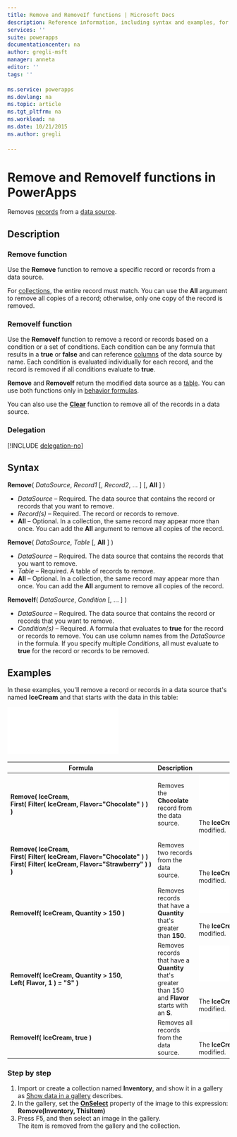 ```yaml
---
title: Remove and RemoveIf functions | Microsoft Docs
description: Reference information, including syntax and examples, for the Remove and RemoveIf functions in PowerApps
services: ''
suite: powerapps
documentationcenter: na
author: gregli-msft
manager: anneta
editor: ''
tags: ''

ms.service: powerapps
ms.devlang: na
ms.topic: article
ms.tgt_pltfrm: na
ms.workload: na
ms.date: 10/21/2015
ms.author: gregli

---
```

# Remove and RemoveIf functions in PowerApps
Removes [records](../working-with-tables.md#records) from a [data source](../working-with-data-sources.md).

## Description
### Remove function
Use the **Remove** function to remove a specific record or records from a data source.  

For [collections](../working-with-data-sources.md#collections), the entire record must match. You can use the **All** argument to remove all copies of a record; otherwise, only one copy of the record is removed.

### RemoveIf function
Use the **RemoveIf** function to remove a record or records based on a condition or a set of conditions. Each condition can be any formula that results in a **true** or **false** and can reference [columns](../working-with-tables.md#columns) of the data source by name. Each condition is evaluated individually for each record, and the record is removed if all conditions evaluate to **true**.

**Remove** and **RemoveIf** return the modified data source as a [table](../working-with-tables.md). You can use both functions only in [behavior formulas](../working-with-formulas-in-depth.md).

You can also use the **[Clear](function-clear-collect-clearcollect.md)** function to remove all of the records in a data source.

### Delegation
[!INCLUDE [delegation-no](../includes/delegation-no.md)]

## Syntax
**Remove**( *DataSource*, *Record1* [, *Record2*, ... ] [, **All** ] )

* *DataSource* – Required. The data source that contains the record or records that you want to remove.
* *Record(s)* – Required. The record or records to remove.
* **All** – Optional. In a collection, the same record may appear more than once.  You can add the **All** argument to remove all copies of the record.

**Remove**( *DataSource*, *Table* [, **All** ] )

* *DataSource* – Required. The data source that contains the records that you want to remove.
* *Table* – Required. A table of records to remove.
* **All** – Optional. In a collection, the same record may appear more than once.  You can add the **All** argument to remove all copies of the record.

**RemoveIf**( *DataSource*, *Condition* [, ... ] )

* *DataSource* – Required. The data source that contains the record or records that you want to remove.
* *Condition(s)* – Required. A formula that evaluates to **true** for the record or records to remove.  You can use column names from the *DataSource* in the formula.  If you specify multiple *Conditions*, all must evaluate to **true** for the record or records to be removed.

## Examples
In these examples, you'll remove a record or records in a data source that's named **IceCream** and that starts with the data in this table:

![](media/function-remove-removeif/icecream.png)

| Formula | Description | Result |
| --- | --- | --- |
| **Remove(&nbsp;IceCream,<br>First(&nbsp;Filter(&nbsp;IceCream,&nbsp;Flavor="Chocolate"&nbsp;)&nbsp;) )** |Removes the **Chocolate** record from the data source. |<style> img { max-width: none } </style> ![](media/function-remove-removeif/icecream-no-chocolate.png)<br><br>The **IceCream** data source has been modified. |
| **Remove(&nbsp;IceCream,<br>First(&nbsp;Filter(&nbsp;IceCream,&nbsp;Flavor="Chocolate"&nbsp;)&nbsp;) First(&nbsp;Filter(&nbsp;IceCream,&nbsp;Flavor="Strawberry"&nbsp;)&nbsp;) )** |Removes two records from the data source. |![](media/function-remove-removeif/icecream-only-vanilla.png)<br><br>The **IceCream** data source has been modified. |
| **RemoveIf(&nbsp;IceCream, Quantity&nbsp;>&nbsp;150 )** |Removes records that have a **Quantity** that's greater than **150**. |![](media/function-remove-removeif/icecream-only-chocolate.png)<br><br>The **IceCream** data source has been modified. |
| **RemoveIf(&nbsp;IceCream, Quantity&nbsp;>&nbsp;150, Left(&nbsp;Flavor,&nbsp;1&nbsp;) = "S" )** |Removes records that have a **Quantity** that's greater than 150 and **Flavor** starts with an **S**. |![](media/function-remove-removeif/icecream-no-strawberry.png)<br><br><br>The **IceCream** data source has been modified. |
| **RemoveIf(&nbsp;IceCream, true )** |Removes all records from the data source. |![](media/function-remove-removeif/icecream-empty.png)<br><br>The **IceCream** data source has been modified. |

### Step by step
1. Import or create a collection named **Inventory**, and show it in a gallery as [Show data in a gallery](../show-images-text-gallery-sort-filter.md) describes.
2. In the gallery, set the **[OnSelect](../controls/properties-core.md)** property of the image to this expression:<br>**Remove(Inventory, ThisItem)**
3. Press F5, and then select an image in the gallery.<br>The item is removed from the gallery and the collection.

